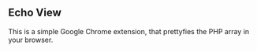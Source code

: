 ## Echo View

This is a simple Google Chrome extension, that prettyfies the PHP array in your browser.

